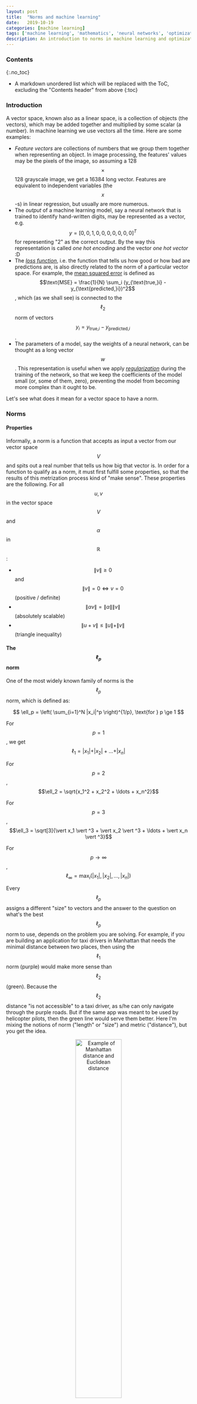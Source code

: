 ```yaml
---
layout: post
title:  "Norms and machine learning"
date:   2019-10-19
categories: [machine learning]
tags: ['machine learning', 'mathematics', 'neural networks', 'optimization', 'regression']
description: An introduction to norms in machine learning and optimization in general, emphasizing LASSO and ridge regression.
---
```


### Contents
{:.no_toc}

* A markdown unordered list which will be replaced with the ToC, excluding the "Contents header" from above
{:toc}

### Introduction
A vector space, known also as a linear space, is a collection of objects (the vectors), which may be added together and multiplied by some scalar (a number). In machine learning we use vectors all the time. Here are some examples:

* *Feature vectors* are collections of numbers that we group them together when representing an object. In image processing, the features' values may be the pixels of the image, so assuming a 128 $$\times$$ 128 grayscale image, we get a 16384 long vector. Features are equivalent to independent variables (the $$x$$-s) in linear regression, but usually are more numerous.
* The *output* of a machine learning model, say a neural network that is trained to identify hand-written digits, may be represented as a vector, e.g. $$y = [0, 0, 1, 0, 0, 0, 0, 0, 0, 0]^T$$ for representing "2" as the correct output. By the way this representation is called *one hot encoding* and the vector *one hot vector* :D
* The [*loss function*](https://en.wikipedia.org/wiki/Loss_function), i.e. the function that tells us how good or how bad are predictions are, is also directly related to the norm of a particular vector space. For example, the [mean squared error](https://en.wikipedia.org/wiki/Mean_squared_error) is defined as $$\text{MSE} = \frac{1}{N} \sum_i (y_{\text{true,}i} - y_{\text{predicted,}i})^2$$, which (as we shall see) is connected to the $$\ell_2$$ norm of vectors $$y_i = y_{\text{true,}i} - y_{\text{predicted,}i}$$.
* The parameters of a model, say the weights of a neural network, can be thought as a long vector $$w$$. This representation is useful when we apply [*regularization*](https://en.wikipedia.org/wiki/Mean_squared_error) during the training of the network, so that we keep the coefficients of the model small (or, some of them, zero), preventing the model from becoming more complex than it ought to be.

Let's see what does it mean for a vector space to have a norm.

### Norms
#### Properties
Informally, a norm is a function that accepts as input a vector from our vector space $$V$$ and spits out a real number that tells us how big that vector is. In order for a function to qualify as a norm, it must first fulfill some properties, so that the results of this metrization process kind of "make sense". These properties are the following. For all $$u, v$$ in the vector space $$V$$ and $$\alpha$$ in $$\mathbb{R}$$:

* $$\|v\| \ge 0$$ and $$\|v\| = 0 \Leftrightarrow v = 0$$ (positive / definite)
* $$\| \alpha v \| = \|\alpha\| \| v \|$$ (absolutely scalable)
* $$\|u+v\| \le \|u\|+\|v\|$$ (triangle inequality)

#### The $$\ell_p$$ norm
One of the most widely known family of norms is the $$\ell_p$$ norm, which is defined as:

$$
\ell_p = \left( \sum_{i=1}^N |x_i|^p \right)^{1/p}, \text{for } p \ge 1
$$

For $$p = 1$$, we get $$\ell_1 = \vert x_1 \vert + \vert x_2 \vert + \ldots + \vert x_n \vert$$

For $$p = 2$$, $$\ell_2 = \sqrt{x_1^2 + x_2^2 + \ldots + x_n^2}$$

For $$p = 3$$, $$\ell_3 = \sqrt[3]{\vert x_1 \vert ^3 + \vert x_2 \vert ^3 + \ldots + \vert x_n \vert ^3}$$

For $$p \to \infty$$, $$\ell_\infty = \max_i (\vert x_1 \vert, \vert x_2 \vert, \ldots, \vert x_n \vert)$$

Every $$\ell_p$$ assigns a different "size" to vectors and the answer to the question on what's the best $$\ell_p$$ norm to use, depends on the problem you are solving. For example, if you are building an application for taxi drivers in Manhattan that needs the minimal distance between two places, then using the $$\ell_1$$ norm (purple) would make more sense than $$\ell_2$$ (green). Because the $$\ell_2$$ distance "is not accessible" to a taxi driver, as s/he can only navigate through the purple roads. But if the same app was meant to be used by helicopter pilots, then the green line would serve them better. Here I'm mixing the notions of norm ("length" or "size") and metric ("distance"), but you get the idea.

<p align="center">
 <img style="width: 50%; height: 50%" src="{{ site.url }}/images/manhattan_distance.jpg" alt="Example of Manhattan distance and Euclidean distance">
</p>
Image taken from quora.com.

In the following image we can see the shape of the $$\ell_p$$ norm for various values of $$p$$. The vector space that we are operating is $$\mathbb{R}^2$$. Concretely, we see the boundary of $$\ell_p = 1$$, i.e. all those vectors $$v = (x,y)$$ whose $$\ell_p$$ norm equals $$1$$.

<p align="center">
 <img style="width: 100%; height: 100%" src="{{ site.url }}/images/lp_norms_2d.png" alt="The lp norm for various values of p in two dimensions">
</p>

These are two boundaries for $$\ell_p = 1$$ and $$\ell_p = 2$$.

<p align="center">
 <img style="width: 100%; height: 100%" src="{{ site.url }}/images/lp_norms_2d_2.png" alt="The lp norm for various values of p in two dimensions">
</p>

And this is the boundary for $$\ell_p = 1$$ in $$\mathbb{R}^3$$, that is the set of all $$(x,y,z)$$ points for which the vector $$v = (x,y,z)$$ has an $$\ell_p$$ equal to 1.

<p align="center">
 <img style="width: 100%; height: 100%" src="{{ site.url }}/images/lp_norms_3d.png" alt="The lp norm for various values of p in three dimensions">
</p>

At this point the careful reader might have noticed that $$p$$ should be a real number greater than or equal to 1. So is $$\ell_{1/2}$$ really a norm? The answer is no, because it violates the *triangle equality*. Let $$v = (x_1, y_1), w = (x_2, y_2)$$ then $$v+w=(x_1+x_2, y_1+y_2)$$.

$$
\|v+w\| \le \|v\|+\|w\| \Leftrightarrow \left(\sqrt{x_1+x_2} + \sqrt{y_1+y_2} \right)^2 \le \left(\sqrt{x_1} + \sqrt{y_1}\right)^2 + \left( \sqrt{x2} + \sqrt{y_2}\right)^2
$$

If you expand the squares and simplify the inequality, you will end up in a false statement.

### Connection with optimization
Let's see two applications of norms in machine learning, namely *regularization* and *feature selection*. Though, the latter is merely a special form of regularization which, by design, favors the generation of sparse solutions.

#### Regularization
In statistical regression or machine learning, we regularly (:D) penalize either the $$\ell_1$$ norm of a solution's vector of parameter values or its $$\ell_2$$. Techniques that use the former penalty, like [LASSO](https://en.wikipedia.org/wiki/Lasso_(statistics)), encourage solutions where many of model's parameters are assigned to zero (as we shall see in a bit). Techniques which use an $$\ell_2$$ penalty, like [ridge regression](https://en.wikipedia.org/wiki/Tikhonov_regularization), encourage solutions where most parameter values are small (but not necessarily zero). [Elastic net regularization](https://en.wikipedia.org/wiki/Elastic_net_regularization) uses a penalty term that is a combination of the $$\ell_1$$ norm and the $$\ell_2$$ norm of the parameter vector.

Suppose that we are training a neural network model to read [hand written digits](https://en.wikipedia.org/wiki/MNIST_database) and we are using a loss (or cost function) $$J$$ ($$N$$ is the number of training examples):

$$
J = \text{MSE} = \frac{1}{N} \sum_{i=1}^N (y_i - \hat{y}_i)^2
$$

We could add an $$\ell_1$$ penalty term ($$m$$ is the number of model's parameters):

$$
J = \underbrace{\frac{1}{N} \sum_{i=1}^N (y_i - \hat{y}_i)^2}_{\text{Mean Squared Error}} + \underbrace{\lambda \sum_{j=1}^m \vert w_j \vert}_{\lVert w\rVert_1 \text{ penalty}}
$$

The [hyperparameter](https://en.wikipedia.org/wiki/Hyperparameter_(machine_learning)) $$\lambda$$ is controlling how large penalty we impose on the cost function. If $$\lambda$$ is large, then the model's parameters $$w_j$$ must be pushed towards zero, so that the product $$\lambda \lVert w \rVert_1$$ is minimized. On the other hand, if $$\lambda$$ is already small, then the penalty is relaxed.

Or we could add an $$\ell_2$$ penalty term:

$$
J = \underbrace{\frac{1}{N} \sum_{i=1}^N (y_i - \hat{y}_i)^2}_{\text{Mean Squared Error}} + \underbrace{\lambda \sum_{j=1}^m {\vert w_j \vert}^2}_{\lVert w \rVert_2^2 \text{ penalty}}
$$

In elastic regularization, we use a combination of $$\ell_1$$ and $$\ell_2$$ penalty:

$$
J = \underbrace{\frac{1}{N} \sum_{i=1}^N (y_i - \hat{y}_i)^2}_{\text{Mean Squared Error}} +\underbrace{\lambda \left[\alpha \sum_{j=1}^m {\vert w_j \vert} + (1-\alpha) \sum_{j=1}^m {\vert w_j \vert}^2 \right]}_{\text{Combined } \lVert w \rVert_1 \text { and } \lVert w \rVert_2^2}
$$

With the hyperparameter $$\alpha \in [0,1]$$ controlling how much of one versus the other we use in the mixing.

Here is effect of $$\lambda$$'s value on a regression model with 11 variables and LASSO regularization. 
<p align="center">
 <img style="width: 100%; height: 100%" src="{{ site.url }}/images/lasso.png" alt="LASSO regression for various values of lambda">
</p>

Same idea but ridge regularization instead.
<p align="center">
 <img style="width: 100%; height: 100%" src="{{ site.url }}/images/ridge.png" alt="Ridge regression for various values of lambda">
</p>

And here you can see how LASSO regularization invokes sparsity by driving some of the model's parameters to become zero, with increasing values of $$\lambda$$. On the contrary, ridge regression keeps every parameter of the model small without forcing it to become zero.

<p align="center">
 <img style="width: 100%; height: 100%" src="{{ site.url }}/images/lasso_vs_ridge.png" alt="LASSO vs ridge regression">
</p>

#### Feature selection
Suppose that we would like to minimize $${\lVert x \rVert}_p$$ subject to the constraint $$5x + 6y = 7$$, for various values of $$p$$. We would start from the center of the axes and we would "blow up" our norm until its boundary intersected with the line $$5x + 6y = 7$$. As you can see from the following pictures, for different norms, the optimal point (i.e. the point of the intersection) in $$\mathbb{R}^2$$ is different.

<p align="center">
<img style="width: 80%; height: 80%" src="{{ site.url }}/images/lp_norms_optimization.png" alt="Convex vs non-convex function">
</p>

And here are the same graphs superimposed.

<p align="center">
 <img style="width: 60%; height: 60%" src="{{ site.url }}/images/lp_norms_optimization_2.png" alt="The lp norm for various values of p in three dimensions">
</p>

In $$\ell_1$$ regularization, our optimization constraint (the line $$5x + 6y = 7$$) intersects with our optimization objective (minimization of the $$\lVert w \rVert_1$$ norm) on the $$y$$ axis. Therefore, the model's parameter $$x$$ is "forced" to become zero, since the intersection point lies on the $$y$$ axis. This is not the case for $$\ell_2$$ where the constraint meets the objective outside the $$x$$ and $$y$$ axes.

#### Convexity of the norms

The notion of convexity is the subject of an entire subfield of mathematics. A function $$f$$ is called *convex* if $$\forall x_1, x_2 \in \mathrm{dom}(f), \forall \alpha \in [0, 1]$$:

$$
f(\alpha x_1+(1-\alpha)x_2)\leq \alpha f(x_1)+(1-\alpha)f(x_2)
$$

Mind that the domain of $$f$$ must also be a *convex set*. Here is an example of a convex versus a non-convex function.

<p align="center">
<img style="width: 80%; height: 80%" src="{{ site.url }}/images/convex_vs_non_convex.png" alt="Convex vs non-convex function">
</p>

Such functions have this nice property, optimization-wise, that *any local minimum is also a global minimum*. In other words, the function always dominates its first order (linear) Taylor approximation:

$$
f(x)  \ge f(x_0) + \nabla f(x)^T (x - x_0)
$$

Convex functions play nicely with gradient descent. Now, the very definition of a norm implies that a norm is always a convex function. Let $$ f = \lVert \cdot \rVert $$, then:

$$\underbrace{\|\alpha v+(1-\alpha)w\| \le \|\alpha v\|+\|(1-\alpha)w\|}_\text{triangle inequality} = \underbrace{\alpha\|v\|+(1- \alpha)\|w\|}_\text{scalability}$$

So, by using a cost function that happens to be the norm of a vector space, we end up with a convex optimization function that behaves very well. Also, adding a penalty term from, say, $$\ell_p$$ norm *preserves* the convexity of the cost function (assuming it was convex before, obviously). Because the sum of two convex functions is also a convex function.
